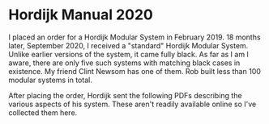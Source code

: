 # Hordijk Manual 2020

I placed an order for a Hordijk Modular System in February 2019. 18
months later, September 2020, I received a "standard" Hordijk Modular
System. Unlike earlier versions of the system, it came fully black. As
far as I am I aware, there are only five such systems with matching
black cases in existence. My friend Clint Newsom has one of them. Rob
built less than 100 modular systems in total.

After placing the order, Hordijk sent the following PDFs describing
the various aspects of his system. These aren't readily available
online so I've collected them here.

